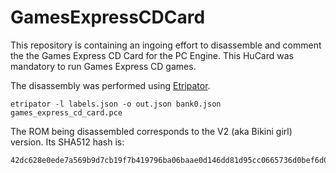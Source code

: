 # GamesExpressCDCard
This repository is containing an ingoing effort to disassemble and comment the the Games Express CD Card for the PC Engine.
This HuCard was mandatory to run Games Express CD games.

The disassembly was performed using [Etripator](https://github.com/BlockoS/etripator).

```
etripator -l labels.json -o out.json bank0.json games_express_cd_card.pce
```

The ROM being disassembled corresponds to the V2 (aka Bikini girl) version. Its SHA512 hash is:
```
42dc628e0ede7a569b9d7cb19f7b419796ba06baae0d146dd81d95cc0665736d0bef6d0548495f9094d8c1e40b901077c9fbfe0a1b2e00035983b584b2a3b272
```